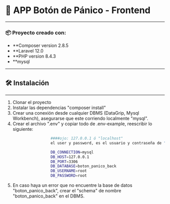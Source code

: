 # 🚨 APP Botón de Pánico - Frontend
--------

### 📦 Proyecto creado con:

- **Composer version 2.8.5
- **Laravel 12.0
- **PHP version 8.4.3 
- **mysql

----

## 🛠️ Instalación
-----------------

1. Clonar el proyecto
2. Instalar las dependencias "composer install" 
2. Crear una conexión desde cualquier DBMS (DataGrip, Mysql Workbench), asegurarse que este corriendo localmente "mysql".
4. Crear el archivo ".env" y copiar todo de .env-example, reescribir lo siguiente:

```bash
                    ####ojo: 127.0.0.1 ó "localhost"
                    el user y password, es el usuario y contraseña de "mysql". 

                    DB_CONNECTION=mysql
                    DB_HOST=127.0.0.1 
                    DB_PORT=3306
                    DB_DATABASE=boton_panico_back
                    DB_USERNAME=root
                    DB_PASSWORD=root
```
5. En caso haya un error que no encuentre la base de datos "boton_panico_back", crear el "schema" de nombre "boton_panico_back" en el DBMS.
